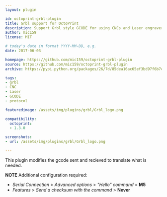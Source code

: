 ```yaml
---
layout: plugin

id: octoprint-grbl-plugin
title: Grbl support for OctoPrint
description: Support Grbl style GCODE for using CNCs and Laser engravers with OctoPrint.
author: mic159
license: MIT

# today's date in format YYYY-MM-DD, e.g.
date: 2017-06-03

homepage: https://github.com/mic159/octoprint-grbl-plugin
source: https://github.com/mic159/octoprint-grbl-plugin
archive: https://pypi.python.org/packages/26/7d/85dea16ac65ef3bd97f6b7c78865c7bfe245f3a91fc14ae1e71e7d749abf/octoprint-grbl-plugin-1.0.1.tar.gz

tags:
- grbl
- CNC
- Laser
- GCODE
- protocol

featuredimage: /assets/img/plugins/grbl/Grbl_logo.png

compatibility:
  octoprint:
  - 1.3.0

screenshots:
- url: /assets/img/plugins/grbl/Grbl_logo.png

---
```


This plugin modifies the gcode sent and recieved to translate what is needed.

**NOTE** Additional configuration required:

- _Serial Connection_ > _Advanced options_ > _"Hello" command_ = **M5**
- _Features_ > _Send a checksum with the command_ > **Never**
